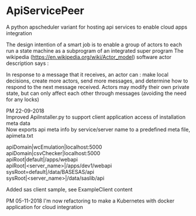 # ApiServicePeer
A python apscheduler variant for hosting api services to enable cloud apps integration

The design intention of a smart job is to enable a group of actors to each run a state
machine as a subprogram of an integrated super program
The wikipedia (https://en.wikipedia.org/wiki/Actor_model) software actor description says :

  In response to a message that it receives, an actor can : make local decisions, 
  create more actors, send more messages, and determine how to respond to the 
  next message received. Actors may modify their own private state, but can only 
  affect each other through messages (avoiding the need for any locks)

PM 22-09-2018<br>
Improved ApiInstaller.py to support client application access of installation meta data<br>
Now exports api meta info by service/server name to a predefined meta file, apimeta.txt

apiDomain|wcEmulation|localhost:5000<br>
apiDomain|csvChecker|localhost:5000<br>
apiRoot|default|/apps/webapi<br>
apiRoot|<server_name>|/apps/dev1/webapi<br>
sysRoot=default|/data/BASESAS/api<br>
sysRoot|<server_name>|/data/saslib/api<br>

Added sas client sample, see ExampleClient content

PM 05-11-2018
I'm now refactoring to make a Kubernetes with docker application for cloud integration
